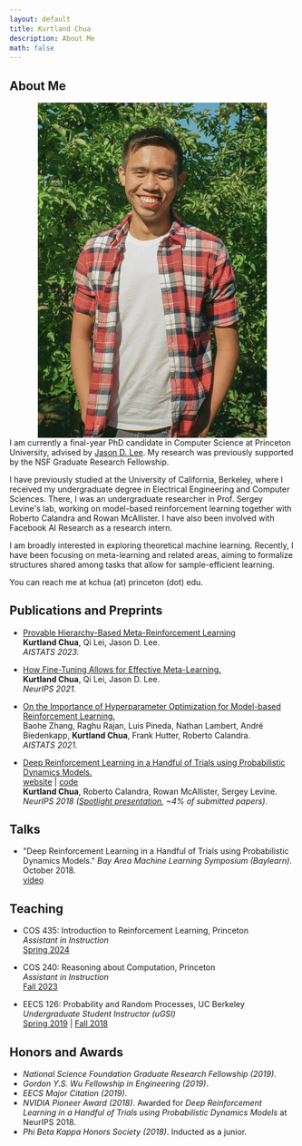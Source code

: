 ```yaml
---
layout: default
title: Kurtland Chua
description: About Me
math: false
---
```


## About Me

<div>
  <div class="col" style="float: right;">
    <img class="prof-im" src="images/new-profile.jpg" style="display: block; width: 80%; margin: auto;"/>
  </div>
  <div>
    <p>
      I am currently a final-year PhD candidate in Computer Science at Princeton University, advised by <a href="https://jasondlee88.github.io/">Jason D. Lee</a>. My research was previously supported by the NSF Graduate Research Fellowship.
    </p>
    <p>
      I have previously studied at the University of California, Berkeley, where I received my undergraduate degree in Electrical Engineering and Computer Sciences.
      There, I was an undergraduate researcher in Prof. Sergey Levine's lab, working on model-based reinforcement learning together with Roberto Calandra and Rowan McAllister.
      I have also been involved with Facebook AI Research as a research intern.
    </p>
    <p>
      I am broadly interested in exploring theoretical machine learning.
      Recently, I have been focusing on meta-learning and related areas, aiming to formalize structures shared among tasks that allow for sample-efficient learning.
    </p>
    <p>
       You can reach me at kchua (at) princeton (dot) edu.
    </p>
  </div>
</div>

## Publications and Preprints

* [Provable Hierarchy-Based Meta-Reinforcement Learning](https://arxiv.org/abs/2110.09507)  
  **Kurtland Chua**, Qi Lei, Jason D. Lee.  
  *AISTATS 2023.*

* [How Fine-Tuning Allows for Effective Meta-Learning.](https://arxiv.org/abs/2105.02221)  
  **Kurtland Chua**, Qi Lei, Jason D. Lee.  
  *NeurIPS 2021.*

* [On the Importance of Hyperparameter Optimization for Model-based Reinforcement Learning.](https://arxiv.org/abs/2102.13651)  
  Baohe Zhang, Raghu Rajan, Luis Pineda, Nathan Lambert, André Biedenkapp, **Kurtland Chua**, Frank Hutter, Roberto Calandra.  
  *AISTATS 2021.*

* [Deep Reinforcement Learning in a Handful of Trials using Probabilistic Dynamics Models.](https://arxiv.org/abs/1805.12114)  
  [website](https://sites.google.com/view/drl-in-a-handful-of-trials/home)  | [code](https://github.com/kchua/handful-of-trials)  
  **Kurtland Chua**, Roberto Calandra, Rowan McAllister, Sergey Levine.  
  *NeurIPS 2018 ([Spotlight presentation](https://youtu.be/6LuK72GCCnI?t=3483), ~4% of submitted papers).*  

## Talks

* "Deep Reinforcement Learning in a Handful of Trials using Probabilistic Dynamics Models." *Bay Area Machine Learning Symposium (Baylearn)*. October 2018.  
  [video](https://www.youtube.com/watch?v=pq8xNCETPHU)

## Teaching

* COS 435: Introduction to Reinforcement Learning, Princeton  
  *Assistant in Instruction*  
  [Spring 2024](https://ben-eysenbach.github.io/intro-rl/)

* COS 240: Reasoning about Computation, Princeton  
  *Assistant in Instruction*  
  [Fall 2023](https://www.cs.princeton.edu/courses/archive/fall23/cos240/index.html)

* EECS 126: Probability and Random Processes, UC Berkeley
  *Undergraduate Student Instructor (uGSI)*  
  [Spring 2019](https://inst.eecs.berkeley.edu/~ee126/sp19/) | [Fall 2018](https://inst.eecs.berkeley.edu/~ee126/fa18/)

## Honors and Awards

* *National Science Foundation Graduate Research Fellowship (2019)*.
* *Gordon Y.S. Wu Fellowship in Engineering (2019)*.
* *EECS Major Citation (2019)*.
* *NVIDIA Pioneer Award (2018)*. Awarded for *Deep Reinforcement Learning in a Handful of Trials using Probabilistic Dynamics Models* at NeurIPS 2018.  
* *Phi Beta Kappa Honors Society (2018)*. Inducted as a junior.
